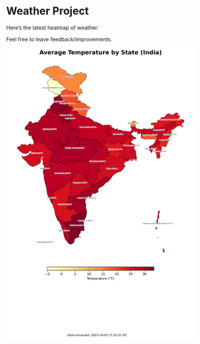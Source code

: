 # Weather Project

Here’s the latest heatmap of weather:

Feel free to leave feedback/improvements.

![India Heatmap](docs/assets/india_heatmap.png?v=DE64B1)
